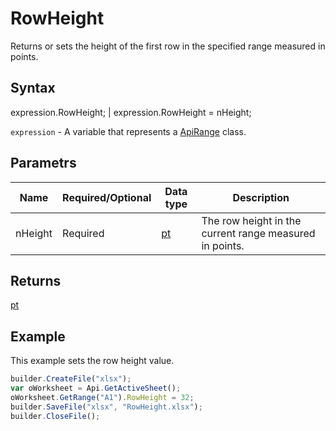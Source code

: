 # RowHeight

Returns or sets the height of the first row in the specified range measured in points.

## Syntax

expression.RowHeight; &#124; expression.RowHeight = nHeight;

`expression` - A variable that represents a [ApiRange](../ApiRange.md) class.

## Parametrs

| **Name** | **Required/Optional** | **Data type** | **Description** |
| ------------- | ------------- | ------------- | ------------- |
| nHeight | Required | [pt](../../../Enumerations/pt.md) | The row height in the current range measured in points. |

## Returns

[pt](../../../Enumerations/pt.md)

## Example

This example sets the row height value.

```javascript
builder.CreateFile("xlsx");
var oWorksheet = Api.GetActiveSheet();
oWorksheet.GetRange("A1").RowHeight = 32;
builder.SaveFile("xlsx", "RowHeight.xlsx");
builder.CloseFile();
```